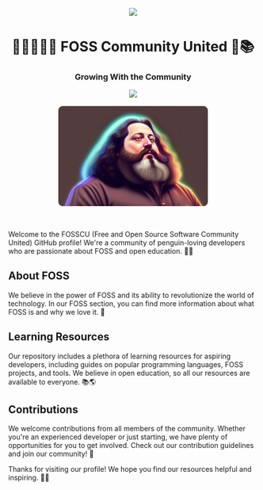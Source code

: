 <p align="center">
    <img src="https://i.ibb.co/LgG4Mv1/icon-rc.png" width="10%" />
    <h1 align="center">🐧👨‍💻👩‍💻 FOSS Community United 🚀📚</h1>
    <h3 align="center">Growing With the Community</h3>
</p>

<p align="center">
    <a href="https://discord.com/invite/4xruwjjU9B">
        <img src="https://i.ibb.co/c6Vrrv1/stallman-rc.png" />
    </a>
</p>
<p align="center"> 
  <img width="60%" height="60%" src="../assets/stallman-rc.png" alt="stallman">
</p>

<br>


Welcome to the FOSSCU (Free and Open Source Software Community United) GitHub profile! We're a community of penguin-loving developers who are passionate about FOSS and open education. 🐧🌟

## About FOSS

We believe in the power of FOSS and its ability to revolutionize the world of technology. In our FOSS section, you can find more information about what FOSS is and why we love it. 🤩

## Learning Resources

Our repository includes a plethora of learning resources for aspiring developers, including guides on popular programming languages, FOSS projects, and tools. We believe in open education, so all our resources are available to everyone. 📚🌎

## Contributions

We welcome contributions from all members of the community. Whether you're an experienced developer or just starting, we have plenty of opportunities for you to get involved. Check out our contribution guidelines and join our community! 🤝

Thanks for visiting our profile! We hope you find our resources helpful and inspiring. 🚀🌟
